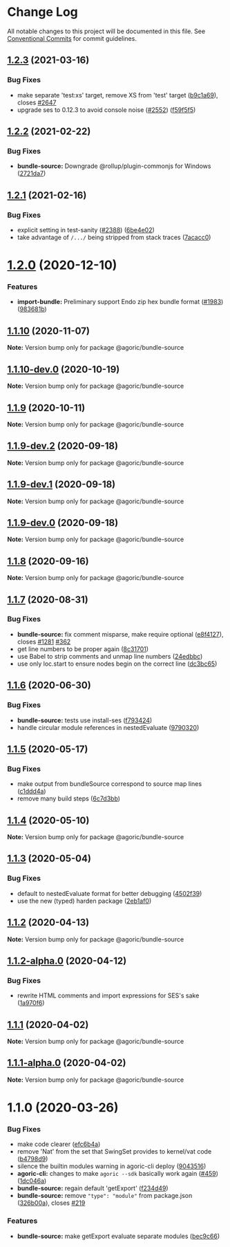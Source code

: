 # Change Log

All notable changes to this project will be documented in this file.
See [Conventional Commits](https://conventionalcommits.org) for commit guidelines.

## [1.2.3](https://github.com/Agoric/agoric-sdk/compare/@agoric/bundle-source@1.2.2...@agoric/bundle-source@1.2.3) (2021-03-16)


### Bug Fixes

* make separate 'test:xs' target, remove XS from 'test' target ([b9c1a69](https://github.com/Agoric/agoric-sdk/commit/b9c1a6987093fc8e09e8aba7acd2a1618413bac8)), closes [#2647](https://github.com/Agoric/agoric-sdk/issues/2647)
* upgrade ses to 0.12.3 to avoid console noise ([#2552](https://github.com/Agoric/agoric-sdk/issues/2552)) ([f59f5f5](https://github.com/Agoric/agoric-sdk/commit/f59f5f58d1567bb11710166b1dbc80f25c39a04f))





## [1.2.2](https://github.com/Agoric/agoric-sdk/compare/@agoric/bundle-source@1.2.1...@agoric/bundle-source@1.2.2) (2021-02-22)


### Bug Fixes

* **bundle-source:** Downgrade @rollup/plugin-commonjs for Windows ([2721da7](https://github.com/Agoric/agoric-sdk/commit/2721da770aad3077f1024b71c217883f31461641))





## [1.2.1](https://github.com/Agoric/agoric-sdk/compare/@agoric/bundle-source@1.2.0...@agoric/bundle-source@1.2.1) (2021-02-16)


### Bug Fixes

* explicit setting in test-sanity ([#2388](https://github.com/Agoric/agoric-sdk/issues/2388)) ([6be4e02](https://github.com/Agoric/agoric-sdk/commit/6be4e0212d19a542ead6cd4bcef4cb6688a9d7d3))
* take advantage of `/.../` being stripped from stack traces ([7acacc0](https://github.com/Agoric/agoric-sdk/commit/7acacc0d6ac06c37065ce984cc9147c945c572e5))





# [1.2.0](https://github.com/Agoric/agoric-sdk/compare/@agoric/bundle-source@1.1.10...@agoric/bundle-source@1.2.0) (2020-12-10)


### Features

* **import-bundle:** Preliminary support Endo zip hex bundle format ([#1983](https://github.com/Agoric/agoric-sdk/issues/1983)) ([983681b](https://github.com/Agoric/agoric-sdk/commit/983681bfc4bf512b6bd90806ed9220cd4fefc13c))





## [1.1.10](https://github.com/Agoric/agoric-sdk/compare/@agoric/bundle-source@1.1.10-dev.0...@agoric/bundle-source@1.1.10) (2020-11-07)

**Note:** Version bump only for package @agoric/bundle-source





## [1.1.10-dev.0](https://github.com/Agoric/agoric-sdk/compare/@agoric/bundle-source@1.1.9...@agoric/bundle-source@1.1.10-dev.0) (2020-10-19)

**Note:** Version bump only for package @agoric/bundle-source





## [1.1.9](https://github.com/Agoric/agoric-sdk/compare/@agoric/bundle-source@1.1.9-dev.2...@agoric/bundle-source@1.1.9) (2020-10-11)

**Note:** Version bump only for package @agoric/bundle-source





## [1.1.9-dev.2](https://github.com/Agoric/agoric-sdk/compare/@agoric/bundle-source@1.1.9-dev.1...@agoric/bundle-source@1.1.9-dev.2) (2020-09-18)

**Note:** Version bump only for package @agoric/bundle-source





## [1.1.9-dev.1](https://github.com/Agoric/agoric-sdk/compare/@agoric/bundle-source@1.1.9-dev.0...@agoric/bundle-source@1.1.9-dev.1) (2020-09-18)

**Note:** Version bump only for package @agoric/bundle-source





## [1.1.9-dev.0](https://github.com/Agoric/agoric-sdk/compare/@agoric/bundle-source@1.1.8...@agoric/bundle-source@1.1.9-dev.0) (2020-09-18)

**Note:** Version bump only for package @agoric/bundle-source





## [1.1.8](https://github.com/Agoric/agoric-sdk/compare/@agoric/bundle-source@1.1.7...@agoric/bundle-source@1.1.8) (2020-09-16)

**Note:** Version bump only for package @agoric/bundle-source





## [1.1.7](https://github.com/Agoric/agoric-sdk/compare/@agoric/bundle-source@1.1.6...@agoric/bundle-source@1.1.7) (2020-08-31)


### Bug Fixes

* **bundle-source:** fix comment misparse, make require optional ([e8f4127](https://github.com/Agoric/agoric-sdk/commit/e8f412767c5ad8a0e75aa29357a052fd2164e811)), closes [#1281](https://github.com/Agoric/agoric-sdk/issues/1281) [#362](https://github.com/Agoric/agoric-sdk/issues/362)
* get line numbers to be proper again ([8c31701](https://github.com/Agoric/agoric-sdk/commit/8c31701a6b4353e549b7e8891114a41ee48457c8))
* use Babel to strip comments and unmap line numbers ([24edbbc](https://github.com/Agoric/agoric-sdk/commit/24edbbc985500233ea876817228bbccc71b2bac3))
* use only loc.start to ensure nodes begin on the correct line ([dc3bc65](https://github.com/Agoric/agoric-sdk/commit/dc3bc658cc2900a1f074c8d23fd3e5bae9773e18))





## [1.1.6](https://github.com/Agoric/agoric-sdk/compare/@agoric/bundle-source@1.1.5...@agoric/bundle-source@1.1.6) (2020-06-30)


### Bug Fixes

* **bundle-source:** tests use install-ses ([f793424](https://github.com/Agoric/agoric-sdk/commit/f793424ea4314f5cf0fe61c6e49590b2d78e13c6))
* handle circular module references in nestedEvaluate ([9790320](https://github.com/Agoric/agoric-sdk/commit/97903204fa1bd2fd4fec339d7e27e234148ca126))





## [1.1.5](https://github.com/Agoric/agoric-sdk/compare/@agoric/bundle-source@1.1.4...@agoric/bundle-source@1.1.5) (2020-05-17)


### Bug Fixes

* make output from bundleSource correspond to source map lines ([c1ddd4a](https://github.com/Agoric/agoric-sdk/commit/c1ddd4a0a27de9561b3bd827213562d9741e61a8))
* remove many build steps ([6c7d3bb](https://github.com/Agoric/agoric-sdk/commit/6c7d3bb0c70277c22f8eda40525d7240141a5434))





## [1.1.4](https://github.com/Agoric/agoric-sdk/compare/@agoric/bundle-source@1.1.3...@agoric/bundle-source@1.1.4) (2020-05-10)

**Note:** Version bump only for package @agoric/bundle-source





## [1.1.3](https://github.com/Agoric/agoric-sdk/compare/@agoric/bundle-source@1.1.2...@agoric/bundle-source@1.1.3) (2020-05-04)


### Bug Fixes

* default to nestedEvaluate format for better debugging ([4502f39](https://github.com/Agoric/agoric-sdk/commit/4502f39a46096b6f02a3a251989060b3bce4c3b2))
* use the new (typed) harden package ([2eb1af0](https://github.com/Agoric/agoric-sdk/commit/2eb1af08fe3967629a3ce165752fd501a5c85a96))





## [1.1.2](https://github.com/Agoric/agoric-sdk/compare/@agoric/bundle-source@1.1.2-alpha.0...@agoric/bundle-source@1.1.2) (2020-04-13)

**Note:** Version bump only for package @agoric/bundle-source





## [1.1.2-alpha.0](https://github.com/Agoric/agoric-sdk/compare/@agoric/bundle-source@1.1.1...@agoric/bundle-source@1.1.2-alpha.0) (2020-04-12)


### Bug Fixes

* rewrite HTML comments and import expressions for SES's sake ([1a970f6](https://github.com/Agoric/agoric-sdk/commit/1a970f65b67e047711e53949a286f1587b9a2e75))





## [1.1.1](https://github.com/Agoric/agoric-sdk/compare/@agoric/bundle-source@1.1.1-alpha.0...@agoric/bundle-source@1.1.1) (2020-04-02)

**Note:** Version bump only for package @agoric/bundle-source





## [1.1.1-alpha.0](https://github.com/Agoric/agoric-sdk/compare/@agoric/bundle-source@1.1.0...@agoric/bundle-source@1.1.1-alpha.0) (2020-04-02)

**Note:** Version bump only for package @agoric/bundle-source





# 1.1.0 (2020-03-26)


### Bug Fixes

* make code clearer ([efc6b4a](https://github.com/Agoric/bundle-source/commit/efc6b4a369cc23813788f5626c61ec412e4e3f6a))
* remove 'Nat' from the set that SwingSet provides to kernel/vat code ([b4798d9](https://github.com/Agoric/bundle-source/commit/b4798d9e323c4cc16beca8c7f2547bce59334ae4))
* silence the builtin modules warning in agoric-cli deploy ([9043516](https://github.com/Agoric/bundle-source/commit/904351655f8acedd5720e5f0cc3ace83b5cf6192))
* **agoric-cli:** changes to make `agoric --sdk` basically work again ([#459](https://github.com/Agoric/bundle-source/issues/459)) ([1dc046a](https://github.com/Agoric/bundle-source/commit/1dc046a02d5e616d33f48954e307692b43008442))
* **bundle-source:** regain default 'getExport' ([f234d49](https://github.com/Agoric/bundle-source/commit/f234d49be14d50d13249d79f7302aa8e594e23d2))
* **bundle-source:** remove `"type": "module"` from package.json ([326b00a](https://github.com/Agoric/bundle-source/commit/326b00af1f01383df0b3cdf3dbb9f1c6d2273002)), closes [#219](https://github.com/Agoric/bundle-source/issues/219)


### Features

* **bundle-source:** make getExport evaluate separate modules ([bec9c66](https://github.com/Agoric/bundle-source/commit/bec9c661f9bf08ae676ba3ae3707c0e23599a58d))
